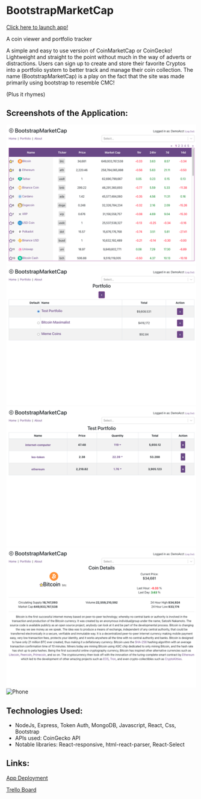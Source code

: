 # BootstrapMarketCap

[Click here to launch app!](https://bootstrapmarketcap.herokuapp.com/)

A coin viewer and portfolio tracker

A simple and easy to use version of CoinMarketCap or CoinGecko! Lightweight and straight to the point without much in the way of adverts or distractions. Users can sign up to create and store their favorite Cryptos into a portfolio system to better track and manage their coin collection. The name (BootstrapMarketCap) is a play on the fact that the site was made primarily using bootstrap to resemble CMC!

(Plus it rhymes)

## Screenshots of the Application:

![Index](src/images/1.png)
![Portfolio](src/images/2.png)
![PortfolioDetails](src/images/3.png)
![CoinDetails](src/images/4.png)
![Phone](src/images/phone.gif)


## Technologies Used:

- NodeJs, Express, Token Auth, MongoDB, Javascript, React, Css, Bootstrap
- APIs used: CoinGecko API
- Notable libraries: React-responsive, html-react-parser, React-Select

## Links:

[App Deployment](https://bootstrapmarketcap.herokuapp.com/)

[Trello Board](https://trello.com/b/OSK9KyTP/crypto-app-project2)

